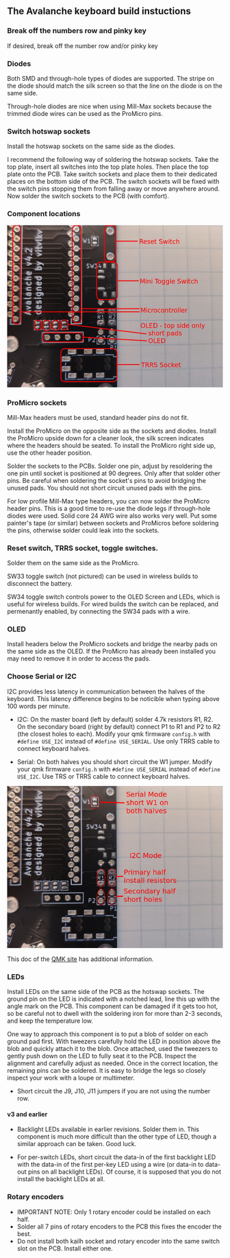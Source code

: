## The Avalanche keyboard build instuctions

### Break off the numbers row and pinky key

If desired, break off the number row and/or pinky key

### Diodes

Both SMD and through-hole types of diodes are supported. The stripe on the diode should match the silk screen so that the line on the diode is on the same side.

Through-hole diodes are nice when using Mill-Max sockets because the trimmed diode wires can be used as the ProMicro pins.


### Switch hotswap sockets

Install the hotswap sockets on the same side as the diodes.

I recommend the following way of soldering the hotswap sockets. Take the top plate, insert all switches into the top plate holes. Then place the top plate onto the PCB. Take switch sockets and place them to their dedicated places on the bottom side of the PCB. The switch sockets will be fixed with the switch pins stopping them from falling away or move anywhere around. Now solder the switch sockets to the PCB (with comfort).

### Component locations

![v4 Component locations](images/avalanche_v4-component_locations.jpg)

### ProMicro sockets

Mill-Max headers must be used, standard header pins do not fit.

Install the ProMicro on the opposite side as the sockets and diodes. Install the ProMicro upside down for a cleaner look, the silk screen indicates where the headers should be seated. To install the ProMicro right side up, use the other header position.

Solder the sockets to the PCBs. Solder one pin, adjust by resoldering the one pin until socket is positioned at 90 degrees. Only after that solder other pins. Be careful when soldering the socket's pins to avoid bridging the unused pads. You should not short circuit unused pads with the pins.

For low profile Mill-Max type headers, you can now solder the ProMicro header pins. This is a good time to re-use the diode legs if through-hole diodes were used. Solid core 24 AWG wire also works very well. Put some painter's tape (or similar) between sockets and ProMicros before soldering the pins, otherwise solder could leak into the sockets.


### Reset switch, TRRS socket, toggle switches.

Solder them on the same side as the ProMicro.

SW33 toggle switch (not pictured) can be used in wireless builds to disconnect the battery.

SW34 toggle switch controls power to the OLED Screen and LEDs, which is useful for wireless builds. For wired builds the switch can be replaced, and permenantly enabled, by connecting the SW34 pads with a wire.

### OLED

Install headers below the ProMicro sockets and bridge the nearby pads on the same side as the OLED. If the ProMicro has already been installed you may need to remove it in order to access the pads.


### Choose Serial or I2C
I2C provides less latency in communication between the halves of the keyboard. This latency difference begins to be noticible when typing above 100 words per minute.

* I2C: On the master board (left by default) solder 4.7k resistors R1, R2.
  On the secondary board (right by default) connect P1 to R1 and P2 to R2 (the closest holes to each).
  Modify your qmk firmware `config.h` with `#define USE_I2C` instead of `#define USE_SERIAL`.
  Use only TRRS cable to connect keyboard halves.

* Serial: On both halves you should short circuit the W1 jumper.
  Modify your qmk firmware `config.h` with `#define USE_SERIAL` instead of `#define USE_I2C`.
  Use TRS or TRRS cable to connect keyboard halves.

![Communication wiring](images/communication_wiring.jpg)

This doc of the [QMK site](https://beta.docs.qmk.fm/using-qmk/hardware-features/feature_split_keyboard) has
additional information.

### LEDs

Install LEDs on the same side of the PCB as the hotswap sockets. The ground pin on the LED is indicated with a notched lead, line this up with the angle mark on the PCB. This component can be damaged if it gets too hot, so be careful not to dwell with the soldering iron for more than 2-3 seconds, and keep the temperature low.

One way to approach this component is to put a blob of solder on each ground pad first. With tweezers carefully hold the LED in position above the blob and quickly attach it to the blob. Once attached, used the tweezers to gently push down on the LED to fully seat it to the PCB. Inspect the alignment and carefully adjust as needed. Once in the correct location, the remaining pins can be soldered. It is easy to bridge the legs so closely inspect your work with a loupe or multimeter.

* Short circuit the J9, J10, J11 jumpers if you are not using the number row.

#### v3 and earlier

* Backlight LEDs available in earlier revisions. Solder them in. This component is much more difficult than the other type of LED, though a similar approach can be taken. Good luck.

* For per-switch LEDs, short circuit the data-in of the first backlight LED with the data-in of the first per-key LED using a wire (or data-in to data-out pins on all backlight LEDs). Of course, it is supposed that you do not install the backlight LEDs at all.


### Rotary encoders
* IMPORTANT NOTE: Only 1 rotary encoder could be installed on each half.
* Solder all 7 pins of rotary encoders to the PCB this fixes the encoder the best.
* Do not install both kailh socket and rotary encoder into the same switch slot on the PCB. Install either one.
